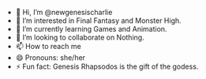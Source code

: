 - 👋 Hi, I’m @newgenesischarlie
- 👀 I’m interested in Final Fantasy and Monster High.
- 🌱 I’m currently learning Games and Animation.
- 💞️ I’m looking to collaborate on Nothing.
- 📫 How to reach me 
- 😄 Pronouns: she/her
- ⚡ Fun fact: Genesis Rhapsodos is the gift of the godess.

<!---
newgenesischarlie/newgenesischarlie is a ✨ special ✨ repository because its `README.md` (this file) appears on your GitHub profile.
You can click the Preview link to take a look at your changes.
--->
